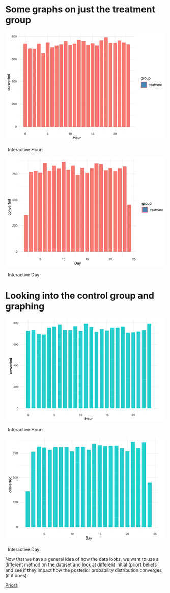 # Some graphs on just the treatment group

![histogram - day - treatment](https://github.com/EvaGostiuk/MAT4376-project-2-team-3/blob/master/AB_DataSet/images/hist_hour_converted_treatment.png?raw=true)

&nbsp;
Interactive Hour:
&nbsp;

![histogram - hour - treatment](https://github.com/EvaGostiuk/MAT4376-project-2-team-3/blob/master/AB_DataSet/images/hist_day_converted_treatment.png?raw=true)

&nbsp;
Interactive Day:
&nbsp;

# Looking into the control group and graphing

![histogram - day - control](https://github.com/EvaGostiuk/MAT4376-project-2-team-3/blob/master/AB_DataSet/images/hist_hour_converted_control.png?raw=true)

&nbsp;
Interactive Hour:
&nbsp;

![histogram - hour - control](https://github.com/EvaGostiuk/MAT4376-project-2-team-3/blob/master/AB_DataSet/images/hist_day_converted_control.png?raw=true)

&nbsp;
Interactive Day:
&nbsp;

Now that we have a general idea of how the data looks, we want to use a different method on the dataset and look at different initial (prior) beliefs and see if they impact how the posterior probability distribution converges (if it does). 

[Priors](https://github.com/EvaGostiuk/MAT4376-project-2-team-3/blob/master/AB_DataSet/task_1/04-All_Priors.md)
